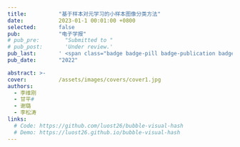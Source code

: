 ```yaml
---
title:          "基于样本对元学习的小样本图像分类方法"
date:           2023-01-1 00:01:00 +0800
selected:       false
pub:            "电子学报"
# pub_pre:        "Submitted to "
# pub_post:       'Under review.'
pub_last:       ' <span class="badge badge-pill badge-publication badge-success">一级学报</span>'
pub_date:       "2022"

abstract: >-
cover:          /assets/images/covers/cover1.jpg
authors:
  - 李维刚
  - 甘平#
  - 谢璐
  - 李松涛
links:
  # Code: https://github.com/luost26/bubble-visual-hash
  # Demo: https://luost26.github.io/bubble-visual-hash
---
```

